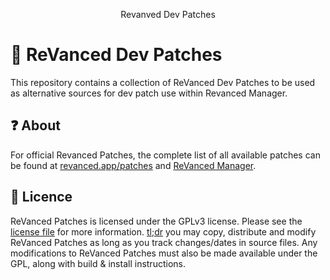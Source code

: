 <p align="center">
   Revanved Dev Patches
</p>

# 🧩 ReVanced Dev Patches

This repository contains a collection of ReVanced Dev Patches to be used as alternative sources for dev patch use within Revanced Manager.

## ❓ About

For official Revanced Patches, the complete list of all available patches can be found at [revanced.app/patches](https://revanced.app/patches) and [ReVanced Manager](https://github.com/ReVanced/revanced-manager).

## 📜 Licence

ReVanced Patches is licensed under the GPLv3 license. Please see the [license file](LICENSE) for more information.
[tl;dr](https://www.tldrlegal.com/license/gnu-general-public-license-v3-gpl-3) you may copy, distribute and modify ReVanced Patches as long as you track changes/dates in source files.
Any modifications to ReVanced Patches must also be made available under the GPL,
along with build & install instructions.
